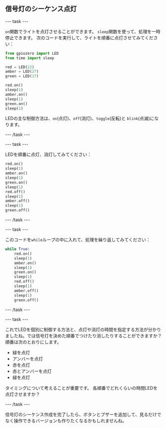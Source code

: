 ## 信号灯のシーケンス点灯

\--- task \---

`on`関数でライトを点灯させることができます。 `sleep`関数を使って、処理を一時停止できます。 次のコードを実行して、ライトを順番に点灯させてみてください：

```python
from gpiozero import LED
from time import sleep

red = LED(22)
amber = LED(27)
green = LED(17)

red.on()
sleep(1)
amber.on()
sleep(1)
green.on()
sleep(1)
```

LEDの主な制御方法は、`on`(点灯)、`off`(消灯)、`toggle`(反転)と `blink`(点滅)になります。

\--- /task \---

\--- task \---

LEDを順番に点灯、消灯してみてください：

```python
red.on()
sleep(1)
amber.on()
sleep(1)
green.on()
sleep(1)
red.off()
sleep(1)
amber.off()
sleep(1)
green.off()
```

\--- /task \---

\--- task \---

このコードを`while`ループの中に入れて、処理を繰り返してみてください：

```python
while True:
    red.on()
    sleep(1)
    amber.on()
    sleep(1)
    green.on()
    sleep(1)
    red.off()
    sleep(1)
    amber.off()
    sleep(1)
    green.off()
```

\--- /task \---

\--- task \---

これでLEDを個別に制御する方法と、点灯や消灯の時間を指定する方法が分かりましたね。では信号灯を決めた順番でつけたり消したりすることができますか？ 順番は次のとおりにします。

- 緑を点灯
- アンバーを点灯
- 赤を点灯
- 赤とアンバーを点灯
- 緑を点灯

タイミングについて考えることが重要です。 各順番でどれくらいの時間LEDを点灯させますか？

\--- /task \---

信号灯のシーケンス作成を完了したら、ボタンとブザーを追加して、見るだけでなく操作できるバージョンも作りたくなるかもしれませんね。